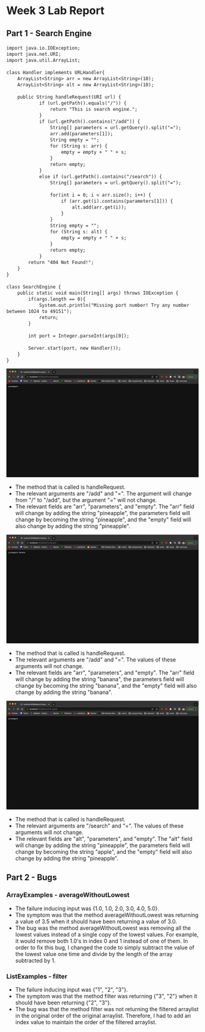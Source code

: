 # Week 3 Lab Report

## Part 1 - Search Engine
```
import java.io.IOException;
import java.net.URI;
import java.util.ArrayList;

class Handler implements URLHandler{
    ArrayList<String> arr = new ArrayList<String>(10);
    ArrayList<String> alt = new ArrayList<String>(10);
    
    public String handleRequest(URI url) {
            if (url.getPath().equals("/")) {
                return "This is search engine.";
            }
            if (url.getPath().contains("/add")) {
                String[] parameters = url.getQuery().split("=");
                arr.add(parameters[1]);
                String empty = "";
                for (String s: arr) {
                    empty = empty + " " + s;
                }
                return empty;
            }
            else if (url.getPath().contains("/search")) {
                String[] parameters = url.getQuery().split("=");
                
                for(int i = 0; i < arr.size(); i++) {
                    if (arr.get(i).contains(parameters[1])) {
                        alt.add(arr.get(i));
                    }
                }
                String empty = "";
                for (String s: alt) {
                    empty = empty + " " + s;
                }
                return empty;
            }
        return "404 Not Found!";
    }
}

class SearchEngine {
    public static void main(String[] args) throws IOException {
        if(args.length == 0){
            System.out.println("Missing port number! Try any number between 1024 to 49151");
            return;
        }

        int port = Integer.parseInt(args[0]);

        Server.start(port, new Handler());
    }
}
```
![Image](AddPineapple.png)
* The method that is called is handleRequest.
* The relevant arguments are "/add" and "=". The argument will change from "/" to "/add", but the argument "=" will not change.
* The relevant fields are "arr", "parameters", and "empty". The "arr" field will change by adding the string "pineapple", the parameters field will change by becoming the string "pineapple", and the "empty" field will also change by adding the string "pineapple".

![Image](AddBanana.png)
* The method that is called is handleRequest.
* The relevant arguments are "/add" and "=". The values of these arguments will not change.
* The relevant fields are "arr", "parameters", and "empty". The "arr" field will change by adding the string "banana", the parameters field will change by becoming the string "banana", and the "empty" field will also change by adding the string "banana".

![Image](SearchApple.png)
* The method that is called is handleRequest.
* The relevant arguments are "/search" and "=". The values of these arguments will not change.
* The relevant fields are "alt", "parameters", and "empty". The "alt" field will change by adding the string "pineapple", the parameters field will change by becoming the string "apple", and the "empty" field will also change by adding the string "pineapple".


## Part 2 - Bugs

### ArrayExamples - averageWithoutLowest
* The failure inducing input was {1.0, 1.0, 2.0, 3.0, 4.0, 5.0}.
* The symptom was that the method averageWithoutLowest was returning a value of 3.5 when it should have been returning a value of 3.0.
* The bug was the method averageWithoutLowest was removing all the lowest values instead of a single copy of the lowest values. For example, it would remove both 1.0's in index 0 and 1 instead of one of them. In order to fix this bug, I changed the code to simply subtract the value of the lowest value one time and divide by the length of the array subtracted by 1.

### ListExamples - filter
* The failure inducing input was {"1", "2", "3"}.
* The symptom was that the method filter was returning {"3", "2"} when it should have been returning {"2", "3"}.
* The bug was that the method filter was not returning the filtered arraylist in the original order of the original arraylist. Therefore, I had to add an index value to maintain the order of the filtered arraylist.
